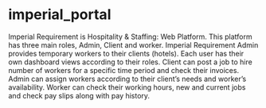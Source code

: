 # imperial_portal
Imperial Requirement is Hospitality &amp; Staffing:  Web Platform. This platform has three main roles, Admin, Client and worker.
Imperial Requirement Admin provides temporary workers to their clients (hotels). Each user has their own dashboard views according to their roles.
 Client can post a job to hire number of workers for a specific time period and check their invoices.
 Admin can assign workers according to their client’s needs and worker’s availability.
 Worker can check their working hours, new and current jobs and check pay slips along with pay history. 
